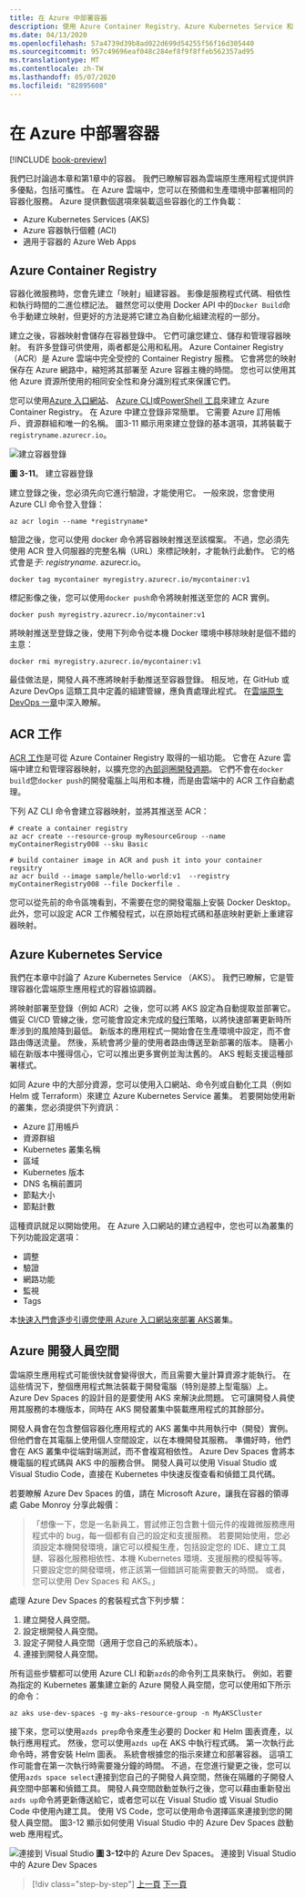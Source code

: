 ```yaml
---
title: 在 Azure 中部署容器
description: 使用 Azure Container Registry、Azure Kubernetes Service 和 Azure Dev Spaces 在 Azure 中部署容器。
ms.date: 04/13/2020
ms.openlocfilehash: 57a4739d39b8ad022d699d54255f56f16d305440
ms.sourcegitcommit: 957c49696eaf048c284ef8f9f8ffeb562357ad95
ms.translationtype: MT
ms.contentlocale: zh-TW
ms.lasthandoff: 05/07/2020
ms.locfileid: "82895608"
---
```

# <a name="deploying-containers-in-azure"></a>在 Azure 中部署容器

[!INCLUDE [book-preview](../../../includes/book-preview.md)]

我們已討論過本章和第1章中的容器。 我們已瞭解容器為雲端原生應用程式提供許多優點，包括可攜性。 在 Azure 雲端中，您可以在預備和生產環境中部署相同的容器化服務。 Azure 提供數個選項來裝載這些容器化的工作負載：

- Azure Kubernetes Services (AKS)
- Azure 容器執行個體 (ACI)
- 適用于容器的 Azure Web Apps

## <a name="azure-container-registry"></a>Azure Container Registry

容器化微服務時，您會先建立「映射」組建容器。 影像是服務程式代碼、相依性和執行時間的二進位標記法。 雖然您可以使用 Docker API 中的`Docker Build`命令手動建立映射，但更好的方法是將它建立為自動化組建流程的一部分。

建立之後，容器映射會儲存在容器登錄中。 它們可讓您建立、儲存和管理容器映射。 有許多登錄可供使用，兩者都是公用和私用。 Azure Container Registry （ACR）是 Azure 雲端中完全受控的 Container Registry 服務。 它會將您的映射保存在 Azure 網路中，縮短將其部署至 Azure 容器主機的時間。 您也可以使用其他 Azure 資源所使用的相同安全性和身分識別程式來保護它們。

您可以使用[Azure 入口網站](https://docs.microsoft.com/azure/container-registry/container-registry-get-started-portal)、 [Azure CLI](https://docs.microsoft.com/azure/container-registry/container-registry-get-started-azure-cli)或[PowerShell 工具](https://docs.microsoft.com/azure/container-registry/container-registry-get-started-powershell)來建立 Azure Container Registry。 在 Azure 中建立登錄非常簡單。 它需要 Azure 訂用帳戶、資源群組和唯一的名稱。 圖3-11 顯示用來建立登錄的基本選項，其將裝載于`registryname.azurecr.io`。

![建立容器登錄](./media/create-container-registry.png)

**圖 3-11**。 建立容器登錄

建立登錄之後，您必須先向它進行驗證，才能使用它。 一般來說，您會使用 Azure CLI 命令登入登錄：

```azurecli
az acr login --name *registryname*
```

驗證之後，您可以使用 docker 命令將容器映射推送至該檔案。 不過，您必須先使用 ACR 登入伺服器的完整名稱（URL）來標記映射，才能執行此動作。 它的格式會是*于: registryname*. azurecr.io。

```console
docker tag mycontainer myregistry.azurecr.io/mycontainer:v1
```

標記影像之後，您可以使用`docker push`命令將映射推送至您的 ACR 實例。

```console
docker push myregistry.azurecr.io/mycontainer:v1
```

將映射推送至登錄之後，使用下列命令從本機 Docker 環境中移除映射是個不錯的主意：

```console
docker rmi myregistry.azurecr.io/mycontainer:v1
```

最佳做法是，開發人員不應將映射手動推送至容器登錄。 相反地，在 GitHub 或 Azure DevOps 這類工具中定義的組建管線，應負責處理此程式。 在[雲端原生 DevOps 一章](devops.md)中深入瞭解。

## <a name="acr-tasks"></a>ACR 工作

[ACR 工作](https://docs.microsoft.com/azure/container-registry/container-registry-tasks-overview)是可從 Azure Container Registry 取得的一組功能。 它會在 Azure 雲端中建立和管理容器映射，以擴充您的[內部迴圈開發週期](https://docs.microsoft.com/dotnet/architecture/containerized-lifecycle/design-develop-containerized-apps/docker-apps-inner-loop-workflow)。 它們不會在`docker build`您`docker push`的開發電腦上叫用和本機，而是由雲端中的 ACR 工作自動處理。

下列 AZ CLI 命令會建立容器映射，並將其推送至 ACR：

```azurecli
# create a container registry
az acr create --resource-group myResourceGroup --name myContainerRegistry008 --sku Basic

# build container image in ACR and push it into your container regsitry
az acr build --image sample/hello-world:v1  --registry myContainerRegistry008 --file Dockerfile .
```

您可以從先前的命令區塊看到，不需要在您的開發電腦上安裝 Docker Desktop。 此外，您可以設定 ACR 工作觸發程式，以在原始程式碼和基底映射更新上重建容器映射。

## <a name="azure-kubernetes-service"></a>Azure Kubernetes Service

我們在本章中討論了 Azure Kubernetes Service （AKS）。 我們已瞭解，它是管理容器化雲端原生應用程式的容器協調器。

將映射部署至登錄（例如 ACR）之後，您可以將 AKS 設定為自動提取並部署它。 備妥 CI/CD 管線之後，您可能會設定未完成的[發行](https://martinfowler.com/bliki/CanaryRelease.html)策略，以將快速部署更新時所牽涉到的風險降到最低。 新版本的應用程式一開始會在生產環境中設定，而不會路由傳送流量。 然後，系統會將少量的使用者路由傳送至新部署的版本。 隨著小組在新版本中獲得信心，它可以推出更多實例並淘汰舊的。 AKS 輕鬆支援這種部署樣式。

如同 Azure 中的大部分資源，您可以使用入口網站、命令列或自動化工具（例如 Helm 或 Terraform）來建立 Azure Kubernetes Service 叢集。 若要開始使用新的叢集，您必須提供下列資訊：

- Azure 訂用帳戶
- 資源群組
- Kubernetes 叢集名稱
- 區域
- Kubernetes 版本
- DNS 名稱前置詞
- 節點大小
- 節點計數

這種資訊就足以開始使用。 在 Azure 入口網站的建立過程中，您也可以為叢集的下列功能設定選項：

- 調整
- 驗證
- 網路功能
- 監視
- Tags

本[快速入門會逐步引導您使用 Azure 入口網站來部署 AKS](https://docs.microsoft.com/azure/aks/kubernetes-walkthrough-portal)叢集。

## <a name="azure-dev-spaces"></a>Azure 開發人員空間

雲端原生應用程式可能很快就會變得很大，而且需要大量計算資源才能執行。 在這些情況下，整個應用程式無法裝載于開發電腦（特別是膝上型電腦）上。 Azure Dev Spaces 的設計目的是要使用 AKS 來解決此問題。 它可讓開發人員使用其服務的本機版本，同時在 AKS 開發叢集中裝載應用程式的其餘部分。

開發人員會在包含整個容器化應用程式的 AKS 叢集中共用執行中（開發）實例。 但他們會在其電腦上使用個人空間設定，以在本機開發其服務。 準備好時，他們會在 AKS 叢集中從端對端測試，而不會複寫相依性。 Azure Dev Spaces 會將本機電腦的程式碼與 AKS 中的服務合併。 開發人員可以使用 Visual Studio 或 Visual Studio Code，直接在 Kubernetes 中快速反復查看和偵錯工具代碼。

若要瞭解 Azure Dev Spaces 的值，請在 Microsoft Azure，讓我在容器的領導處 Gabe Monroy 分享此報價：

> 「想像一下，您是一名新員工，嘗試修正包含數十個元件的複雜微服務應用程式中的 bug，每一個都有自己的設定和支援服務。 若要開始使用，您必須設定本機開發環境，讓它可以模擬生產，包括設定您的 IDE、建立工具鏈、容器化服務相依性、本機 Kubernetes 環境、支援服務的模擬等等。 只要設定您的開發環境，修正該第一個錯誤可能需要數天的時間。
> 或者，您可以使用 Dev Spaces 和 AKS。」

處理 Azure Dev Spaces 的套裝程式含下列步驟：

1. 建立開發人員空間。
2. 設定根開發人員空間。
3. 設定子開發人員空間（適用于您自己的系統版本）。
4. 連接到開發人員空間。

所有這些步驟都可以使用 Azure CLI 和新`azds`的命令列工具來執行。 例如，若要為指定的 Kubernetes 叢集建立新的 Azure 開發人員空間，您可以使用如下所示的命令：

```azurecli
az aks use-dev-spaces -g my-aks-resource-group -n MyAKSCluster
```

接下來，您可以使用`azds prep`命令來產生必要的 Docker 和 Helm 圖表資產，以執行應用程式。 然後，您可以使用`azds up`在 AKS 中執行程式碼。 第一次執行此命令時，將會安裝 Helm 圖表。 系統會根據您的指示來建立和部署容器。 這項工作可能會在第一次執行時需要幾分鐘的時間。 不過，在您進行變更之後，您可以使用`azds space select`連接到您自己的子開發人員空間，然後在隔離的子開發人員空間中部署和偵錯工具。 開發人員空間啟動並執行之後，您可以藉由重新發出`azds up`命令將更新傳送給它，或者您可以在 Visual Studio 或 Visual Studio Code 中使用內建工具。 使用 VS Code，您可以使用命令選擇區來連接到您的開發人員空間。 圖3-12 顯示如何使用 Visual Studio 中的 Azure Dev Spaces 啟動 web 應用程式。

![連接到 Visual Studio](./media/azure-dev-spaces-visual-studio-launchsettings.png)
**圖 3-12**中的 Azure Dev Spaces。 連接到 Visual Studio 中的 Azure Dev Spaces

>[!div class="step-by-step"]
>[上一頁](combine-containers-serverless-approaches.md)
>[下一頁](scale-containers-serverless.md)
